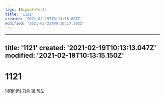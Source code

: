```yaml
---
tags: [BigdataTest]
title: '1121'
created: '2021-02-19T10:13:16.603Z'
modified: '2021-02-22T09:16:17.392Z'
---
```


---
title: '1121'
created: '2021-02-19T10:13:13.047Z'
modified: '2021-02-19T10:13:15.150Z'
---

# 1121

[빅데이터 기술 및 제도](./1120.md)
